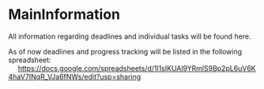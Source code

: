 # MainInformation
All information regarding deadlines and individual tasks will be found here.

As of now deadlines and progress tracking will be listed in the following spreadsheet:
&nbsp;&nbsp;&nbsp;&nbsp;&nbsp;https://docs.google.com/spreadsheets/d/1l1sIKUAl9YRmlS9Bp2pL6uV6K4haV7INqR_VJa6fNWs/edit?usp=sharing

